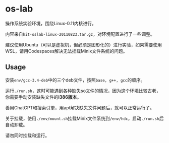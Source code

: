 # os-lab

操作系统实验环境，围绕Linux-0.11内核进行。

内容来自`hit-oslab-linux-20110823.tar.gz`，对环境配置进行了一些调整。

建议使用Ubuntu（可以是虚拟机，但必须是图形化的）进行实验，如果需要使用WSL，请用Codespaces解决无法挂载Minix文件系统的问题。

## Usage

安装`env/gcc-3.4-deb`中的三个deb文件，按照`base, g++, gcc`的顺序。

运行`./run.sh`，这时可能遇到各种缺失so文件的情况，因为这个环境比较古老，你需要手动安装缺失文件的**i386版本**。

善用ChatGPT和搜索引擎，用apt解决缺失文件问题后，就可以正常运行了。

关于挂载，使用`./env/mount.sh`挂载Minix文件系统到`/env/hdc`，启动`./run.sh`后自动卸载。

请勿同时挂载和运行。
